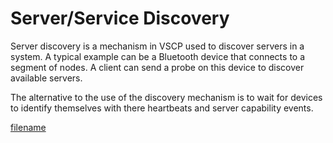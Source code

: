 # Server/Service Discovery

Server discovery is a mechanism in VSCP used to discover servers in a system. A typical example can be a Bluetooth device that connects to a segment of nodes. A client can send a probe on this device to discover available servers. 

The alternative to the use of the discovery mechanism is to wait for devices to identify themselves with there heartbeats and server capability events.


[filename](./bottom_copyright.md ':include')

